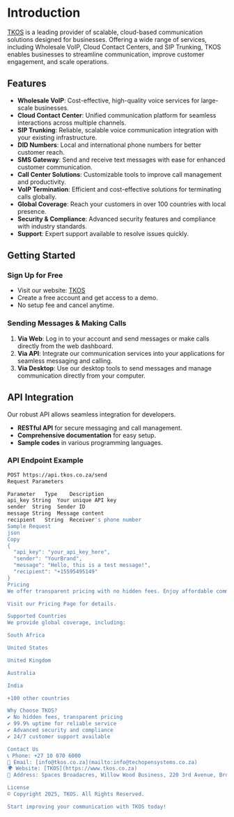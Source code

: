 # Introduction
 
[TKOS](https://www.tkos.co.za) is a leading provider of scalable, cloud-based communication solutions designed for businesses. Offering a wide range of services, including Wholesale VoIP, Cloud Contact Centers, and SIP Trunking, TKOS enables businesses to streamline communication, improve customer engagement, and scale operations.

## Features
- **Wholesale VoIP**: Cost-effective, high-quality voice services for large-scale businesses.
- **Cloud Contact Center**: Unified communication platform for seamless interactions across multiple channels.
- **SIP Trunking**: Reliable, scalable voice communication integration with your existing infrastructure.
- **DID Numbers**: Local and international phone numbers for better customer reach.
- **SMS Gateway**: Send and receive text messages with ease for enhanced customer communication.
- **Call Center Solutions**: Customizable tools to improve call management and productivity.
- **VoIP Termination**: Efficient and cost-effective solutions for terminating calls globally.
- **Global Coverage**: Reach your customers in over 100 countries with local presence.
- **Security & Compliance**: Advanced security features and compliance with industry standards.
- **Support**: Expert support available to resolve issues quickly.

## Getting Started  
### Sign Up for Free
- Visit our website: [TKOS](https://www.tkos.co.za)
- Create a free account and get access to a demo.
- No setup fee and cancel anytime.

### Sending Messages & Making Calls
1. **Via Web**: Log in to your account and send messages or make calls directly from the web dashboard.
2. **Via API**: Integrate our communication services into your applications for seamless messaging and calling.
3. **Via Desktop**: Use our desktop tools to send messages and manage communication directly from your computer.

## API Integration
Our robust API allows seamless integration for developers.
- **RESTful API** for secure messaging and call management.
- **Comprehensive documentation** for easy setup.
- **Sample codes** in various programming languages.

### API Endpoint Example
```sh
POST https://api.tkos.co.za/send
Request Parameters

Parameter	Type	Description
api_key	String	Your unique API key
sender	String	Sender ID
message	String	Message content
recipient	String	Receiver's phone number
Sample Request
json
Copy
{
  "api_key": "your_api_key_here",
  "sender": "YourBrand",
  "message": "Hello, this is a test message!",
  "recipient": "+15595495149"
}
Pricing
We offer transparent pricing with no hidden fees. Enjoy affordable communication rates with high-quality services.

Visit our Pricing Page for details.

Supported Countries
We provide global coverage, including:

South Africa

United States

United Kingdom

Australia

India

+100 other countries

Why Choose TKOS?
✔ No hidden fees, transparent pricing
✔ 99.9% uptime for reliable service
✔ Advanced security and compliance
✔ 24/7 customer support available

Contact Us
📞 Phone: +27 10 070 6000
📧 Email: [info@tkos.co.za](mailto:info@techopensystems.co.za)
🌍 Website: [TKOS](https://www.tkos.co.za) 
🏢 Address: Spaces Broadacres, Willow Wood Business, 220 3rd Avenue, Broadacres, Fourways, Gauteng, 2191

License
© Copyright 2025, TKOS. All Rights Reserved.

Start improving your communication with TKOS today!

